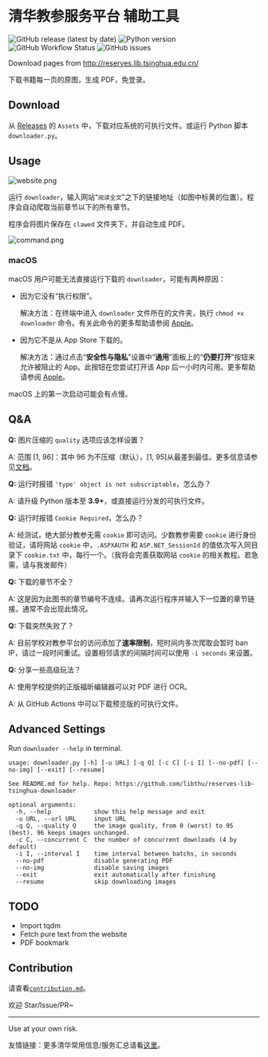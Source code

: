# 清华教参服务平台 辅助工具

![GitHub release (latest by date)](https://img.shields.io/github/v/release/libthu/reserves-lib-tsinghua-downloader) ![Python version](https://img.shields.io/badge/python-3.9%2B-blue) ![GitHub Workflow Status](https://img.shields.io/github/actions/workflow/status/libthu/reserves-lib-tsinghua-downloader/release-test.yml?label=test) ![GitHub issues](https://img.shields.io/github/issues/libthu/reserves-lib-tsinghua-downloader)

Download pages from http://reserves.lib.tsinghua.edu.cn/

下载书籍每一页的原图，生成 PDF，免登录。

## Download

从 [Releases](https://github.com/libthu/reserves-lib-tsinghua-downloader/releases/latest) 的 `Assets` 中，下载对应系统的可执行文件。或运行 Python 脚本 `downloader.py`。

## Usage

![website.png](https://i.loli.net/2021/03/08/zVAYweuK7cHk5os.png)

运行 `downloader`，输入网站“`阅读全文`”之下的链接地址（如图中标黄的位置）。程序会自动爬取当前章节以下的所有章节。

程序会将图片保存在 `clawed` 文件夹下，并自动生成 PDF。

![command.png](https://s2.loli.net/2022/01/23/utwNI73z15T4OLS.png)

### macOS

macOS 用户可能无法直接运行下载的 `downloader`，可能有两种原因：

- 因为它没有“执行权限”。

  解决方法：在终端中进入 `downloader` 文件所在的文件夹，执行 `chmod +x downloader` 命令。有关此命令的更多帮助请参阅 [Apple](https://support.apple.com/zh-cn/guide/terminal/apdd100908f-06b3-4e63-8a87-32e71241bab4/mac)。

- 因为它不是从 App Store 下载的。

  解决方法：通过点击“**安全性与隐私**”设置中“**通用**”面板上的“**仍要打开**”按钮来允许被阻止的 App。此按钮在您尝试打开该 App 后一小时内可用。更多帮助请参阅 [Apple](https://support.apple.com/zh-cn/guide/mac-help/mh40616/mac)。

macOS 上的第一次启动可能会有点慢。

## Q&A

**Q:** 图片压缩的 `quality` 选项应该怎样设置？

A: 范围 [1, 96]：其中 96 为不压缩（默认），[1, 95]从最差到最佳。更多信息请参见[文档](https://pillow.readthedocs.io/en/stable/handbook/image-file-formats.html?#jpeg)。

**Q:** 运行时报错 `'type' object is not subscriptable`，怎么办？

A: 请升级 Python 版本至 **3.9+**，或直接运行分发的可执行文件。

**Q:** 运行时报错 `Cookie Required`，怎么办？

A: 经测试，绝大部分教参无需 `cookie` 即可访问。少数教参需要 `cookie` 进行身份验证，请将网站 `cookie` 中，`.ASPXAUTH` 和 `ASP.NET_SessionId` 的值依次写入同目录下 `cookie.txt` 中，每行一个。（我将会完善获取网站 `cookie` 的相关教程。若急需，请与我发邮件）

**Q:** 下载的章节不全？

A: 这是因为此图书的章节编号不连续。请再次运行程序并输入下一位置的章节链接。通常不会出现此情况。

**Q:** 下载突然失败了？

A: 目前学校对教参平台的访问添加了**速率限制**，短时间内多次爬取会暂时 ban IP，请过一段时间重试。设置相邻请求的间隔时间可以使用 `-i seconds` 来设置。

**Q:** 分享一些高级玩法？

A: 使用学校提供的正版福昕编辑器可以对 PDF 进行 OCR。

A: 从 GitHub Actions 中可以下载预览版的可执行文件。

## Advanced Settings

Run `downloader --help` in terminal.

```
usage: downloader.py [-h] [-u URL] [-q Q] [-c C] [-i I] [--no-pdf] [--no-img] [--exit] [--resume]

See README.md for help. Repo: https://github.com/libthu/reserves-lib-tsinghua-downloader

optional arguments:
  -h, --help            show this help message and exit
  -u URL, --url URL     input URL
  -q Q, --quality Q     the image quality, from 0 (worst) to 95 (best). 96 keeps images unchanged.
  -c C, --concurrent C  the number of concurrent downloads (4 by default)
  -i I, --interval I    time interval between batchs, in seconds
  --no-pdf              disable generating PDF
  --no-img              disable saving images
  --exit                exit automatically after finishing
  --resume              skip downloading images
```

## TODO

- Import tqdm
- Fetch pure text from the website
- PDF bookmark

## Contribution

请查看[`contribution.md`](/contribution.md)。

欢迎 Star/Issue/PR~

---

Use at your own risk.

友情链接：更多清华常用信息/服务汇总请看[这里](https://github.com/ZenithalHourlyRate/thuservices)。
